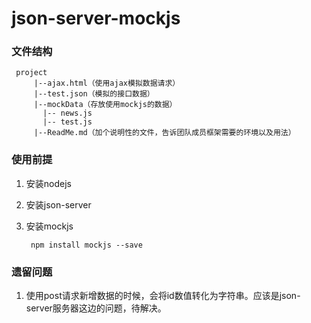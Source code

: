 # json-server-mockjs
### 文件结构
```
 project
     |--ajax.html（使用ajax模拟数据请求）
     |--test.json（模拟的接口数据）
     |--mockData（存放使用mockjs的数据）
       |-- news.js
       |-- test.js
     |--ReadMe.md（加个说明性的文件，告诉团队成员框架需要的环境以及用法）
```
### 使用前提
1. 安装nodejs
2. 安装json-server

3. 安装mockjs
   ```
    npm install mockjs --save
   ```

### 遗留问题
1. 使用post请求新增数据的时候，会将id数值转化为字符串。应该是json-server服务器这边的问题，待解决。
